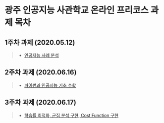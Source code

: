 # 광주 인공지능 사관학교 온라인 프리코스 과제 목차
## 1주차 과제 (2020.05.12)
>* [인공지능 사례 분석](1주차_과제.ipynb)
## 2주차 과제 (2020.06.16)
>* [파이썬과 인공지능 기초 수학](2주차과제.ipynb)
## 3주차 과제 (2020.06.17)
>* [학습률 최적화, 군집 분석 구현, Cost Function 구현](3주차_과제.ipynb)
